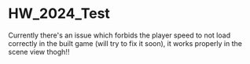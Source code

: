 # HW_2024_Test

Currently there's an issue which forbids the player speed to not load correctly in the built game (will try to fix it soon), it works properly in the scene view thogh!!
